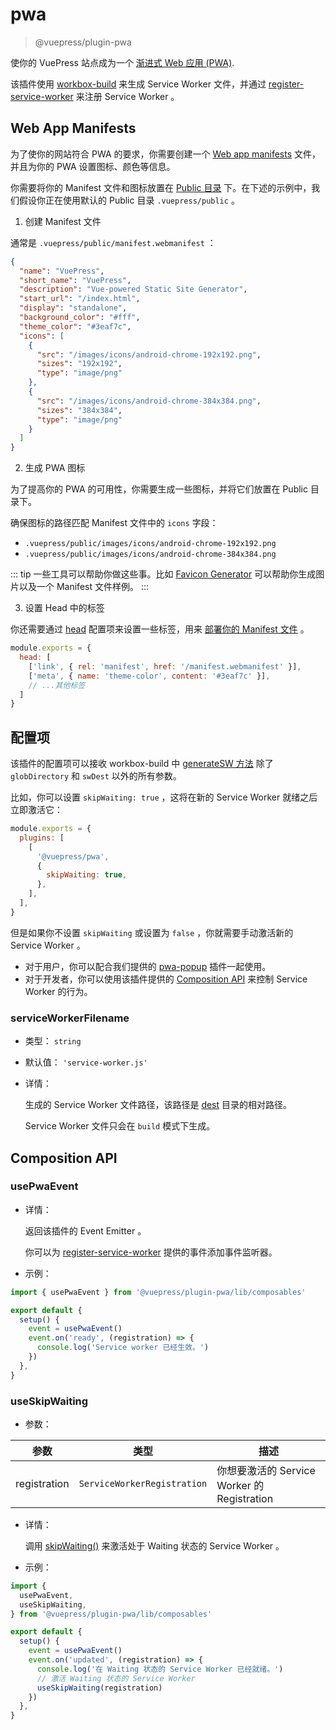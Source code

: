 # pwa

> @vuepress/plugin-pwa

使你的 VuePress 站点成为一个 [渐进式 Web 应用 (PWA)](https://developer.mozilla.org/zh-CN/docs/Web/Progressive_web_apps).

该插件使用 [workbox-build](https://developers.google.com/web/tools/workbox/modules/workbox-build) 来生成 Service Worker 文件，并通过 [register-service-worker](https://github.com/yyx990803/register-service-worker) 来注册 Service Worker 。

## Web App Manifests

为了使你的网站符合 PWA 的要求，你需要创建一个 [Web app manifests](https://developer.mozilla.org/zh-CN/docs/Web/Manifest) 文件，并且为你的 PWA 设置图标、颜色等信息。

你需要将你的 Manifest 文件和图标放置在 [Public 目录](../../guide/assets.md#public-文件) 下。在下述的示例中，我们假设你正在使用默认的 Public 目录 `.vuepress/public` 。

1. 创建 Manifest 文件

通常是 `.vuepress/public/manifest.webmanifest` ：

```json
{
  "name": "VuePress",
  "short_name": "VuePress",
  "description": "Vue-powered Static Site Generator",
  "start_url": "/index.html",
  "display": "standalone",
  "background_color": "#fff",
  "theme_color": "#3eaf7c",
  "icons": [
    {
      "src": "/images/icons/android-chrome-192x192.png",
      "sizes": "192x192",
      "type": "image/png"
    },
    {
      "src": "/images/icons/android-chrome-384x384.png",
      "sizes": "384x384",
      "type": "image/png"
    }
  ]
}
```

2. 生成 PWA 图标

为了提高你的 PWA 的可用性，你需要生成一些图标，并将它们放置在 Public 目录下。

确保图标的路径匹配 Manifest 文件中的 `icons` 字段：

- `.vuepress/public/images/icons/android-chrome-192x192.png`
- `.vuepress/public/images/icons/android-chrome-384x384.png`

::: tip
一些工具可以帮助你做这些事。比如 [Favicon Generator](https://realfavicongenerator.net/) 可以帮助你生成图片以及一个 Manifest 文件样例。
:::

3. 设置 Head 中的标签

你还需要通过 [head](../config.md#head) 配置项来设置一些标签，用来 [部署你的 Manifest 文件](https://developer.mozilla.org/en-US/docs/Web/Manifest#deploying_a_manifest_with_the_link_tag) 。

```js
module.exports = {
  head: [
    ['link', { rel: 'manifest', href: '/manifest.webmanifest' }],
    ['meta', { name: 'theme-color', content: '#3eaf7c' }],
    // ...其他标签
  ]
}
```

## 配置项

该插件的配置项可以接收 workbox-build 中 [generateSW 方法](https://developers.google.com/web/tools/workbox/reference-docs/latest/module-workbox-build#.generateSW) 除了 `globDirectory` 和 `swDest` 以外的所有参数。

比如，你可以设置 `skipWaiting: true` ，这将在新的 Service Worker 就绪之后立即激活它：

```js
module.exports = {
  plugins: [
    [
      '@vuepress/pwa',
      {
        skipWaiting: true,
      },
    ],
  ],
}
```

但是如果你不设置 `skipWaiting` 或设置为 `false` ，你就需要手动激活新的 Service Worker 。

- 对于用户，你可以配合我们提供的 [pwa-popup](./pwa-popup.md) 插件一起使用。
- 对于开发者，你可以使用该插件提供的 [Composition API](#composition-api) 来控制 Service Worker 的行为。

### serviceWorkerFilename

- 类型： `string`

- 默认值： `'service-worker.js'`

- 详情：

  生成的 Service Worker 文件路径，该路径是 [dest](../config.md#dest) 目录的相对路径。

  Service Worker 文件只会在 `build` 模式下生成。

## Composition API

### usePwaEvent

- 详情：

  返回该插件的 Event Emitter 。

  你可以为 [register-service-worker](https://github.com/yyx990803/register-service-worker) 提供的事件添加事件监听器。

- 示例：

```ts
import { usePwaEvent } from '@vuepress/plugin-pwa/lib/composables'

export default {
  setup() {
    event = usePwaEvent()
    event.on('ready', (registration) => {
      console.log('Service worker 已经生效。')
    })
  },
}
```

### useSkipWaiting

- 参数：

|  参数         | 类型                        | 描述                                       |
| ------------ | --------------------------- | ----------------------------------------- |
| registration | `ServiceWorkerRegistration` | 你想要激活的 Service Worker 的 Registration  |

- 详情：

  调用 [skipWaiting()](https://developer.mozilla.org/en-US/docs/Web/API/ServiceWorkerGlobalScope/skipWaiting) 来激活处于 Waiting 状态的 Service Worker 。

- 示例：

```ts
import {
  usePwaEvent,
  useSkipWaiting,
} from '@vuepress/plugin-pwa/lib/composables'

export default {
  setup() {
    event = usePwaEvent()
    event.on('updated', (registration) => {
      console.log('在 Waiting 状态的 Service Worker 已经就绪。')
      // 激活 Waiting 状态的 Service Worker
      useSkipWaiting(registration)
    })
  },
}
```
